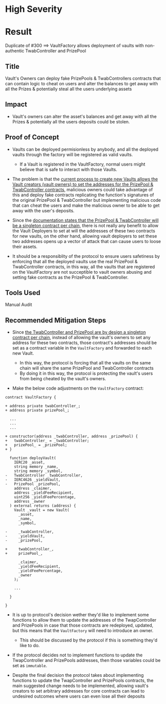 # High Severity

# Result
Duplicate of #300 ==> VaultFactory allows deployment of vaults with non-authentic TwabController and PrizePool

## Title
Vault's Owners can deploy fake PrizePools & TwabControllers contracts that can contain logic to cheat on users and alter the balances to get away with all the Prizes & potentially steal all the users underlying assets

## Impact
- Vault's owners can alter the asset's balances and get away with all the Prizes & potentially all the users deposits could be stolen.

## Proof of Concept
- Vaults can be deployed permisionless by anybody, and all the deployed vaults through the factory will be registered as valid vaults.
  - If a Vault is registered in the VaultFactory, normal users might believe that is safe to interact with those Vaults.

- The problem is that the [current process to create new Vaults allows the Vault creators (vault owners) to set the addresses for the PrizePool & TwabController contracts](https://github.com/GenerationSoftware/pt-v5-vault/blob/b1deb5d494c25f885c34c83f014c8a855c5e2749/src/VaultFactory.sol#L55-L78), malicious owners could take advantage of this and deploy fake contracts replicating the function's signatures of the original PrizePool & TwabController but implementing malicious code that can cheat the users and make the malicious owner to be able to get away with the user's deposits.

- Since the [documentation states that the PrizePool & TwabController will be a singleton contract per chain](https://dev.pooltogether.com/protocol/next/design/prize-pool/), there is not really any benefit to allow the Vault Deployers to set at will the addresses of these two contracts for new vaults, on the other hand, allowing vault deployers to set these two addresses opens up a vector of attack that can cause users to loose their assets.

- It should be a responsiblity of the protocol to ensure users safetiness by enforcing that all the deployed vaults use the real PrizePool & TwabController contracts, in this way, all the vaults that are registered on the VaultFactory are not succeptible to vault owners abusing and setting fake contracts as the PrizePool & TwabController.


## Tools Used
Manual Audit

## Recommended Mitigation Steps
- Since [the TwabController and PrizePool are by design a singleton contract per chain](https://dev.pooltogether.com/protocol/next/design/prize-pool/), instead of allowing the vault's owners to set any address for these two contracts, those contract's addresses should be set as a contract variable in the `VaultFactory` and forwarded to each new Vault.
  - In this way, the protocol is forcing that all the vaults on the same chain will share the same PrizePool and TwabController contracts
  - By doing it in this way, the protocol is protecting the vault's users from being cheated by the vault's owners.

- Make the below code adjustments on the `VaultFactory` contract:
```solidity
contract VaultFactory {

+ address private twabController_;
+ address private prizePool_;

  ...
  ...
  ...

+ constructor(address _twabController, address _prizePool) {
+   twabController_ = _twabController;
+   prizePool_ = _prizePool;
+ }

  function deployVault(
    IERC20 _asset,
    string memory _name,
    string memory _symbol,
-   TwabController _twabController,
-   IERC4626 _yieldVault,
-   PrizePool _prizePool,
    address _claimer,
    address _yieldFeeRecipient,
    uint256 _yieldFeePercentage,
    address _owner
  ) external returns (address) {
    Vault _vault = new Vault(
      _asset,
      _name,
      _symbol,

-     _twabController,
-     _yieldVault,
-     _prizePool,

+     twabController_,
+     prizePool_,

      _claimer,
      _yieldFeeRecipient,
      _yieldFeePercentage,
      _owner
    );

    ...

  }

}
```

- It is up to protocol's decision wether they'd like to implement some functions to allow them to update the addresses of the TwapController and PrizePools in case that those contracts are redeployed, updated, but this means that the `VaultFactory` will need to introduce an owner.
  - This should be discussed by the protocol if this is something they'd like to do.

- If the protocol decides not to implement functions to update the TwapController and PrizePools addresses, then those variables could be set as `immutable`.

- Despite the final decision the protocol takes about implementing functions to update the TwapController and PrizePools contracts, the main suggested change needs to be implemented, allowing vault's creators to set arbitrary addresses for core contracts can lead to undesired outcomes where users can even lose all their deposits